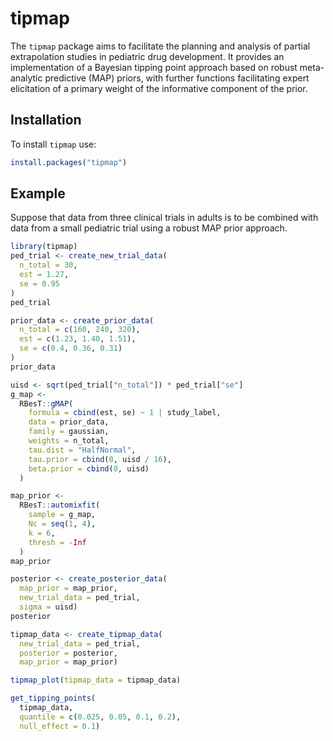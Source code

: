 # tipmap

The `tipmap` package aims to facilitate the planning and analysis of partial extrapolation studies in pediatric drug development. It provides an implementation of a Bayesian tipping point approach based on robust meta-analytic predictive (MAP) priors, with further functions facilitating expert elicitation of a primary weight of the informative component of the prior.

## Installation

To install `tipmap` use:

``` r
install.packages("tipmap")
```

## Example

Suppose that data from three clinical trials in adults is to be combined with data from a small pediatric trial using a robust MAP prior approach.


``` r
library(tipmap)
ped_trial <- create_new_trial_data(
  n_total = 30, 
  est = 1.27, 
  se = 0.95
)
ped_trial
```

``` r
prior_data <- create_prior_data(
  n_total = c(160, 240, 320),
  est = c(1.23, 1.40, 1.51),
  se = c(0.4, 0.36, 0.31)
)
prior_data
```

``` r
uisd <- sqrt(ped_trial["n_total"]) * ped_trial["se"]
g_map <-
  RBesT::gMAP(
    formula = cbind(est, se) ~ 1 | study_label,
    data = prior_data,
    family = gaussian,
    weights = n_total,
    tau.dist = "HalfNormal",
    tau.prior = cbind(0, uisd / 16),
    beta.prior = cbind(0, uisd)
  )
```

``` r
map_prior <-
  RBesT::automixfit(
    sample = g_map,
    Nc = seq(1, 4),
    k = 6,
    thresh = -Inf
  )
map_prior
```

``` r
posterior <- create_posterior_data(
  map_prior = map_prior,
  new_trial_data = ped_trial,
  sigma = uisd)
posterior
```

``` r
tipmap_data <- create_tipmap_data(
  new_trial_data = ped_trial,
  posterior = posterior,
  map_prior = map_prior)
```

``` r
tipmap_plot(tipmap_data = tipmap_data)
```

``` r
get_tipping_points(
  tipmap_data, 
  quantile = c(0.025, 0.05, 0.1, 0.2), 
  null_effect = 0.1)
```
